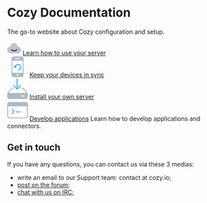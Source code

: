 # Cozy Documentation

The go-to website about Cozy configuration and setup.

<div class="home-actions" markdown="1">

<div class="home-action">
<div>
<img src="/assets/images/home/icon-cloud.svg">
<a href="/use/">Learn how to use your server</a>
</div></div>
<div class="home-action"><div markdown="1">
<img src="/assets/images/home/icon-phone.svg">
<a href="/sync/">Keep your devices in sync</a>
</div></div>
<div class="home-action"><div markdown="1">
<img src="/assets/images/home/icon-install.svg">
<a href="/install/">Install your own server</a>
</div></div>
<div class="home-action"><div markdown="1">
<img src="/assets/images/home/icon-dev.svg">
<a href="/dev/">Develop applications</a>
Learn how to develop applications and connectors.
</div></div>
</div>

## Get in touch

If you have any questions, you can contact us via these 3 medias:

 - write an email to our Support team: contact at cozy.io;
 - [post on the forum](https://forum.cozy.io/);
 - [chat with us on IRC](https://forum.cozy.io/);
